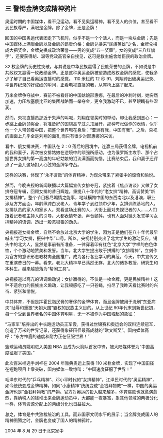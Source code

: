 ## 三 警惕金牌变成精神鸦片
奥运时期的中国媒体，看不见运动，看不见奥运精神，看不见人的价值，甚至看不到民族尊严，满眼是金牌，除了金牌，还是金牌！

回国的中国奥运代表团走下飞机时，似乎不是一个个活人，而是一块块金牌；先是中国媒体上满眼金牌以及金牌的昂贵价格：金牌兑换来“民族英雄”之名，金牌兑换成大把奖金，金牌兑换成政治荣誉——男的变成“五一奖章”，女的变成“三八红旗手”，还要获得胡、温等党政高官亲自接见，这可是救主施舍给臣民的政治金牌。

32 枚金牌的历史性突破，与其说是中华民族赢得了民族荣誉的金牌，不如说是中共政权又赢得一枚政绩金牌。正是这种奥运金牌被塑造成政权金牌的感觉，使我多少了解了自己看奥运直播时的感觉。
110 米栏的 12 秒 91，刘翔跨出破奥运记录、平世界纪录的好成绩的瞬间，正看电视直播的我，从座椅上跳了起来。

万米金牌争夺战中，赛前不被看好的中国姑娘邢惠娜，在最后的冲刺时刻，她突然加速，力压埃塞俄比亚的集团战略而一举夺金，更令我激动不已，甚至眼睛有些湿润。

然而，央视直播员那近于失声的叫喊，刘翔在领奖时的举动，却让我感到恶心：一步跳上金牌领奖台，将准备好的国旗高举过头顶展开，那种夸张做作的表情，似乎他一个人带领着中国，把整个世界甩在身后：“亚洲有我，中国有我”。之后，央视的画面上几乎全是刘翔的面孔,而只有很少对邢惠娜的采访。

看中、俄女排决赛，中国队在 2：0 落后的困境中，连赢三局获得金牌，电视机前的我和妻子，再次被女排姑娘在逆境中的顽强所感动，也为俄罗斯主攻手、那个占据世界女排的第一高度的年轻姑娘的泪流满面而惋惜。比赛结束后，我和妻子还评点了一会儿这场扣人心弦的金牌争夺战。

这样的决赛，体现了“永不言败”的体育精神，为观众带来了紧张中的惊奇和愉悦。

然而，今晚央视的新闻联播以大篇幅宣传女排夺冠，紧接着《焦点访谈》又做了女排夺冠专辑，回顾女排的昔日辉煌，重提八十年代的“老女排”精神，高调赞美“新女排精神”。整个节目极尽煽情之能事，地域横跨中国的东西南北以及港澳，职业涉及方方面面，年龄纵跨白发老人、青年学子到红领巾少年，女排训练基地的人，女排队员的家人和家乡人，观看这场比赛的人，大街上面对央视记者的人……人们跟着记者和主持人的引导，大都表情夸张、声音颤抖，也有人面对镜头发誓学习女排精神的语调，透出一股恶狠狠的劲头。

央视报道女排金牌，自然不会放过北京大学的学生，因为正是他们在八十年代最早喊出“学习女排，振兴中华”口号。所以，央视特别突出了北大学生的激动反应。镜头中的北大人，显然是事前有所准备，一律穿着印有红色“北京大学”字样的白色体恤，个个激动地赞美和发誓。当年，北大学生提出敢于拼搏的“女排精神”，立刻作为官方的意识形态教材向全国推广，成为各行各业学习的典范。今天，中共宣传又在重演昔日的一幕。看来，老北大精神早已荡然无存，北大的诸多教授、研究生和本科生，越来越堕落为“帮闲工具”。

央视报道以高亢的语调煽动说：女排赢得的，不仅是一枚金牌，更是民族精神！这种不遗余力的民族主义煽动，让我顿感吃了一只苍蝇，扫尽了我昨天看比赛时的兴奋、紧张和愉悦。

中共体育，不但是挥霍民脂民膏的奢侈的金牌体育，而且金牌被用于洗刷“东亚病夫”耻辱和重振“天朝大国”霸权的民族主义目的。从上世纪 90年代末到新世纪初，每一个受到世界著名的中国体育明星，无一不被作为中国崛起的象征：

“马家军”培养出的中长跑运动员王军霞，获得过世锦赛和奥运会的双料连续冠军，创造了万米的世界记录，还获得象征田径最高成就的“欧文斯奖”。国内媒体高呼：“东方神鹿的速度和耐力正在征服世界！”

篮球运动员姚明进入美国 NBA 且成为火箭队首发中锋，被大陆媒体誉为“中国高度征服了美国。”

此次百米栏选手刘祥在 2004 年雅典奥运上获得 110 米栏金牌，实现了中国田径在短跑项目上零突破，国内媒体一致惊叫：“中国速度征服了世界！”

毛泽东时代的“乒乓精神”、邓小平时代的“女排精神”，江泽民时代的“奥运精神”，如今统统变成金牌精神，如同“小康精神”统统变成“金钱拜物教”一样，中国的奥运金牌也是“金钱拜物教”的产物。官方对奥运的投入越来越多，体育腐败也就愈演愈烈，靠纳税人的钱堆出来金牌运动员中，大都能一夜暴富，象其他领域的两极分化一样，体育资源分配上的两级分化也日益拉大。

总之，体育是中共独裁统治的工具，而非国家文明水平的展示；当金牌变成国人的精神图腾之时，金牌也变成了国人的精神鸦片。

2004 年 8 月 29 日于北京家中